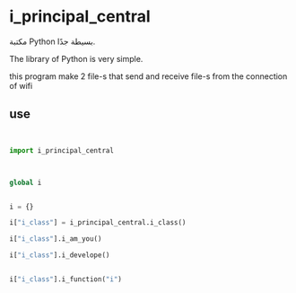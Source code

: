 











# i_principal_central

مكتبة Python بسيطة جدًا.


The library of Python is very simple.


this program make 2 file-s that send and receive file-s from the connection of wifi



## use

```python


import i_principal_central



global i


i = {}

i["i_class"] = i_principal_central.i_class()

i["i_class"].i_am_you()

i["i_class"].i_develope()


i["i_class"].i_function("i")














